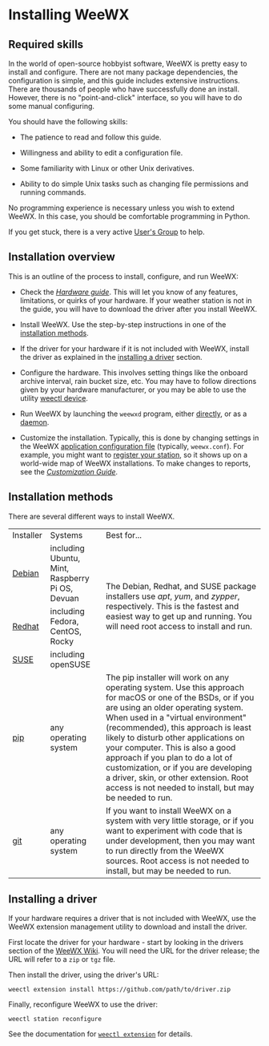 # Installing WeeWX

## Required skills

In the world of open-source hobbyist software, WeeWX is pretty easy to install
and configure. There are not many package dependencies, the configuration is
simple, and this guide includes extensive instructions. There are thousands of
people who have successfully done an install. However, there is no
"point-and-click" interface, so you will have to do some manual configuring.

You should have the following skills:

* The patience to read and follow this guide.

* Willingness and ability to edit a configuration file.

* Some familiarity with Linux or other Unix derivatives.

* Ability to do simple Unix tasks such as changing file permissions and
  running commands.

No programming experience is necessary unless you wish to extend WeeWX. In
this case, you should be comfortable programming in Python.

If you get stuck, there is a very active
[User's Group](https://groups.google.com/g/weewx-user) to help.


## Installation overview

This is an outline of the process to install, configure, and run WeeWX:

* Check the [_Hardware guide_](../hardware/drivers.md).  This will let you
  know of any features, limitations, or quirks of your hardware. If your weather
  station is not in the guide, you will have to download the driver after you
  install WeeWX.

* Install WeeWX. Use the step-by-step instructions in one of the
  [installation methods](#installation-methods).

* If the driver for your hardware if it is not included with WeeWX, install
  the driver as explained in the [installing a driver](#installing-a-driver)
  section.

* Configure the hardware. This involves setting things like the onboard
  archive interval, rain bucket size, etc. You may have to follow directions
  given by your hardware manufacturer, or you may be able to use the utility
  [weectl device](../utilities/weectl-device.md).

* Run WeeWX by launching the `weewxd` program, either
  [directly](running.md#running-directly), or as a
  [daemon](running.md#running-as-a-daemon).

* Customize the installation. Typically, this is done by changing settings in
  the WeeWX [application configuration
  file](../reference/weewx-options/introduction.md) (typically, `weewx.conf`).
  For example, you might want to [register your
  station](../reference/weewx-options/stdrestful.md#stationregistry), so it
  shows up on a world-wide map of WeeWX installations. To make changes to reports,
  see the [_Customization Guide_](../custom/introduction.md).


## Installation methods

There are several different ways to install WeeWX.

<table>
  <tr><td>Installer</td><td>Systems</td><td>Best for...</td></tr>
  <tr>
    <td><a href="../quickstarts/debian.md">Debian</a></td>
    <td>including Ubuntu, Mint, Raspberry Pi OS, Devuan</td>
    <td rowspan=3>
      The Debian, Redhat, and SUSE package installers use <em>apt</em>, 
      <em>yum</em>, and <em>zypper</em>, respectively. This is the fastest 
      and easiest way to get up and running. You will need root access to 
      install and run.
    </td>
  </tr>
  <tr>
    <td><a href="../quickstarts/redhat.md">Redhat</a></td>
    <td>including Fedora, CentOS, Rocky</td>
  </tr>
  <tr>
    <td><a href="../quickstarts/suse.md">SUSE</a></td>
    <td>including openSUSE</td>
  </tr>
  <tr>
    <td><a href="../quickstarts/pip.md">pip</a></td>
    <td>any operating system</td>
    <td>
The pip installer will work on any operating system. Use this approach for macOS
or one of the BSDs, or if you are using an older operating system. When used in
a "virtual environment" (recommended), this approach is least likely to disturb
other applications on your computer. This is also a good approach if you plan to
do a lot of customization, or if you are developing a driver, skin, or other
extension. Root access is not needed to install, but may be needed to run.
    </td>
  </tr>
  <tr>
    <td><a href="../quickstarts/git.md">git</a></td>
    <td>any operating system</td>
    <td>
If you want to install WeeWX on a system with very little storage, or if you
want to experiment with code that is under development, then you may want to
run directly from the WeeWX sources.  Root access is not needed to install, but 
may be needed to run.
    </td>
  </tr>
</table>

## Installing a driver

If your hardware requires a driver that is not included with WeeWX, use the
WeeWX extension management utility to download and install the driver.

First locate the driver for your hardware - start by looking in the drivers
section of the [WeeWX Wiki](https://github.com/weewx/weewx/wiki#drivers). You
will need the URL for the driver release; the URL will refer to a `zip` or
`tgz` file.

Then install the driver, using the driver's URL:
```
weectl extension install https://github.com/path/to/driver.zip
```

Finally, reconfigure WeeWX to use the driver:
```
weectl station reconfigure
```

See the documentation for [`weectl
extension`](../utilities/weectl-extension.md) for details.
